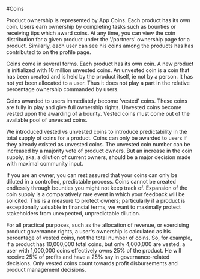#Coins

Product ownership is represented by App Coins.  Each product has its own coin.
Users earn ownership by completing tasks such as bounties or receiving tips
which award coins.  At any time, you can view the coin distribution for a given
product under the '/partners' ownership page for a product.  Similarly, each
user can see his coins among the products has has contributed to on the profile
page.

Coins come in several forms.  Each product has its own coin.  A new product is
initialized with 10 million unvested coins.  An unvested coin is a coin that
has been created and is held by the product itself, ie not by a person.  It has
not yet been allocated to a user.  Thus it does not play a part in the relative
percentage ownership commanded by users.  

Coins awarded to users immediately become 'vested' coins.  These coins are
fully in play and give full ownership rights.  Unvested coins become vested
upon the awarding of a bounty.  Vested coins must come out of the available
pool of unvested coins.

We introduced vested vs unvested coins to introduce predictability in the total
supply of coins for a product.  Coins can only be awarded to users if they
already existed as unvested coins.  The unvested coin number can be increased
by a majority vote of product owners.  But an increase in the coin supply, aka,
a dilution of current owners, should be a major decision made with maximal
community input.  

If you are an owner, you can rest assured that your coins can only be diluted
in a controlled, predictable process.  Coins cannot be created endlessly
through bounties you might not keep track of.  Expansion of the coin supply is
a comparatively rare event in which your feedback will be solicited.  This is a
measure to protect owners; particularly if a product is exceptionally valuable
in financial terms, we want to maximally protect stakeholders from unexpected,
unpredictable dilution.

For all practical purposes, such as the allocation of revenue, or exercising
product governance rights, a user's ownership is calculated as his percentage
of vested coins, not the total number of coins.  So, for example, if a product
has 10,000,000 total coins, but only 4,000,000 are vested, a user with
1,000,000 coins effectively owns 25% of the product.  He will receive 25% of
profits and have a 25% say in governance-related decisions.  Only vested coins
count towards profit disbursements and product management decisions.
